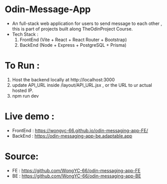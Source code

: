 # Odin-Message-App
- An full-stack web application for users to send message to each other , this is part of projects built along TheOdinProject Course.
- Tech Stack :
  1. FrontEnd (Vite + React + React Router + Bootstrap)
  2. BackEnd (Node + Express + PostgreSQL + Prisma)

# To Run :
1. Host the backend locally at http://localhost:3000 
2. update API_URL inside  /layout/API_URL.jsx , or the URL to ur actual hosted IP.
3. npm run dev

# Live demo :
- FrontEnd : https://wongyc-66.github.io/odin-messaging-app-FE/
- BackEnd : https://odin-messaging-app-be.adaptable.app

# Source:
- FE : https://github.com/WongYC-66/odin-messaging-app-FE
- BE : https://github.com/WongYC-66/odin-messaging-app-BE

